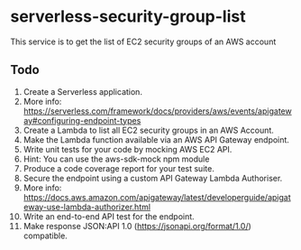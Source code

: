 # serverless-security-group-list

This service is to get the list of EC2 security groups of an AWS account

## Todo

1. Create a Serverless application.
2. More info: https://serverless.com/framework/docs/providers/aws/events/apigateway#configuring-endpoint-types
3. Create a Lambda to list all EC2 security groups in an AWS Account.
4. Make the Lambda function available via an AWS API Gateway endpoint.
5. Write unit tests for your code by mocking AWS EC2 API.
6. Hint: You can use the aws-sdk-mock npm module
7. Produce a code coverage report for your test suite.
8. Secure the endpoint using a custom API Gateway Lambda Authoriser.
9. More info: https://docs.aws.amazon.com/apigateway/latest/developerguide/apigateway-use-lambda-authorizer.html
10. Write an end-to-end API test for the endpoint.
11. Make response JSON:API 1.0 (https://jsonapi.org/format/1.0/) compatible.
